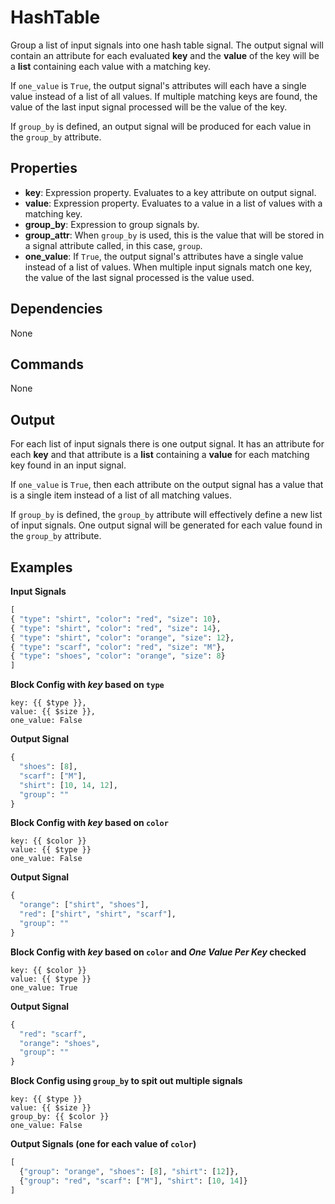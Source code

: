 HashTable
=========

Group a list of input signals into one hash table signal. The output signal will contain an attribute for each evaluated **key** and the **value** of the key will be a **list** containing each value with a matching key.

If `one_value` is `True`, the output signal's attributes will each have a single value instead of a list of all values. If multiple matching keys are found, the value of the last input signal processed will be the value of the key.

If `group_by` is defined, an output signal will be produced for each value in the `group_by` attribute.

Properties
----------
-   **key**: Expression property. Evaluates to a key attribute on output signal.
-   **value**: Expression property. Evaluates to a value in a list of values with a matching key.
-   **group_by**: Expression to group signals by.
-   **group_attr**: When `group_by` is used, this is the value that will be stored in a signal attribute called, in this case, `group`.
-   **one_value**: If `True`, the output signal's attributes have a single value instead of a list of values. When multiple input signals match one key, the value of the last signal processed is the value used.

Dependencies
------------
None

Commands
--------
None

Output
------
For each list of input signals there is one output signal. It has an attribute for each **key** and that attribute is a **list** containing a **value** for each matching key found in an input signal.

If `one_value` is `True`, then each attribute on the output signal has a value that is a single item instead of a list of all matching values.

If `group_by` is defined, the `group_by` attribute will effectively define a new list of input signals. One output signal will be generated for each value found in the `group_by` attribute.

Examples
--------

**Input Signals**

```python
[
{ "type": "shirt", "color": "red", "size": 10},
{ "type": "shirt", "color": "red", "size": 14},
{ "type": "shirt", "color": "orange", "size": 12},
{ "type": "scarf", "color": "red", "size": "M"},
{ "type": "shoes", "color": "orange", "size": 8}
]
```

**Block Config with _key_ based on `type`**

```
key: {{ $type }},
value: {{ $size }},
one_value: False
```

**Output Signal**

```python
{
  "shoes": [8],
  "scarf": ["M"],
  "shirt": [10, 14, 12],
  "group": ""
}
```
**Block Config with _key_ based on `color`**

```
key: {{ $color }}
value: {{ $type }}
one_value: False
```

**Output Signal**

```python
{
  "orange": ["shirt", "shoes"],
  "red": ["shirt", "shirt", "scarf"],
  "group": ""
}
```

**Block Config with _key_ based on `color` and _One Value Per Key_ checked**

```
key: {{ $color }}
value: {{ $type }}
one_value: True
```

**Output Signal**

```python
{
  "red": "scarf",
  "orange": "shoes",
  "group": ""
}
```

**Block Config using `group_by` to spit out multiple signals**

```
key: {{ $type }}
value: {{ $size }}
group_by: {{ $color }}
one_value: False
```

**Output Signals (one for each value of `color`)**

```python
[
  {"group": "orange", "shoes": [8], "shirt": [12]},
  {"group": "red", "scarf": ["M"], "shirt": [10, 14]}
]
```

